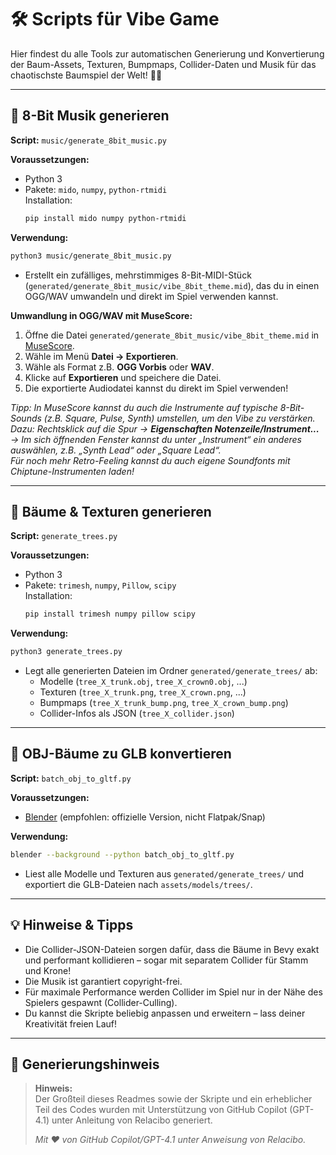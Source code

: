# 🛠️ Scripts für Vibe Game

Hier findest du alle Tools zur automatischen Generierung und Konvertierung der Baum-Assets, Texturen, Bumpmaps, Collider-Daten und Musik für das chaotischste Baumspiel der Welt! 🌳💥

---

## 🎵 8-Bit Musik generieren

**Script:** `music/generate_8bit_music.py`

**Voraussetzungen:**  
- Python 3  
- Pakete: `mido`, `numpy`, `python-rtmidi`  
  Installation:  
  ```sh
  pip install mido numpy python-rtmidi
  ```

**Verwendung:**  
```sh
python3 music/generate_8bit_music.py
```
- Erstellt ein zufälliges, mehrstimmiges 8-Bit-MIDI-Stück (`generated/generate_8bit_music/vibe_8bit_theme.mid`), das du in einen OGG/WAV umwandeln und direkt im Spiel verwenden kannst.

**Umwandlung in OGG/WAV mit MuseScore:**  
1. Öffne die Datei `generated/generate_8bit_music/vibe_8bit_theme.mid` in [MuseScore](https://musescore.org/de).
2. Wähle im Menü **Datei → Exportieren**.
3. Wähle als Format z.B. **OGG Vorbis** oder **WAV**.
4. Klicke auf **Exportieren** und speichere die Datei.
5. Die exportierte Audiodatei kannst du direkt im Spiel verwenden!

_Tipp: In MuseScore kannst du auch die Instrumente auf typische 8-Bit-Sounds (z.B. Square, Pulse, Synth) umstellen, um den Vibe zu verstärken.  
Dazu: Rechtsklick auf die Spur → **Eigenschaften Notenzeile/Instrument...** → Im sich öffnenden Fenster kannst du unter „Instrument“ ein anderes auswählen, z.B. „Synth Lead“ oder „Square Lead“.  
Für noch mehr Retro-Feeling kannst du auch eigene Soundfonts mit Chiptune-Instrumenten laden!_

---

## 🌲 Bäume & Texturen generieren

**Script:** `generate_trees.py`

**Voraussetzungen:**  
- Python 3  
- Pakete: `trimesh`, `numpy`, `Pillow`, `scipy`  
  Installation:  
  ```sh
  pip install trimesh numpy pillow scipy
  ```

**Verwendung:**  
```sh
python3 generate_trees.py
```
- Legt alle generierten Dateien im Ordner `generated/generate_trees/` ab:
  - Modelle (`tree_X_trunk.obj`, `tree_X_crown0.obj`, ...)
  - Texturen (`tree_X_trunk.png`, `tree_X_crown.png`, ...)
  - Bumpmaps (`tree_X_trunk_bump.png`, `tree_X_crown_bump.png`)
  - Collider-Infos als JSON (`tree_X_collider.json`)

---

## 🔄 OBJ-Bäume zu GLB konvertieren

**Script:** `batch_obj_to_gltf.py`

**Voraussetzungen:**  
- [Blender](https://www.blender.org/download/) (empfohlen: offizielle Version, nicht Flatpak/Snap)

**Verwendung:**  
```sh
blender --background --python batch_obj_to_gltf.py
```
- Liest alle Modelle und Texturen aus `generated/generate_trees/` und exportiert die GLB-Dateien nach `assets/models/trees/`.

---

## 💡 Hinweise & Tipps

- Die Collider-JSON-Dateien sorgen dafür, dass die Bäume in Bevy exakt und performant kollidieren – sogar mit separatem Collider für Stamm und Krone!
- Die Musik ist garantiert copyright-frei.
- Für maximale Performance werden Collider im Spiel nur in der Nähe des Spielers gespawnt (Collider-Culling).
- Du kannst die Skripte beliebig anpassen und erweitern – lass deiner Kreativität freien Lauf!

---

## 🤖 Generierungshinweis

> **Hinweis:**  
> Der Großteil dieses Readmes sowie der Skripte und ein erheblicher Teil des Codes wurden mit Unterstützung von GitHub Copilot (GPT-4.1) unter Anleitung von Relacibo generiert.  
>  
> _Mit ❤️ von GitHub Copilot/GPT-4.1 unter Anweisung von Relacibo._
